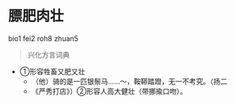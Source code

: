 # 膘肥肉壮
bio1 fei2 roh8 zhuan5
> 兴化方言词典
- ①形容牲畜又肥又壮
  - （他）骑的是一匹银鬃马……～，鞍鞯踏蹬，无一不考究。（扬二
  - 《严秀打店》）②形容人高大健壮（带挪揄口吻）。
